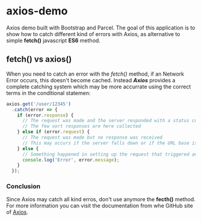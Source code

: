 # axios-demo
Axios demo built with Bootstrap and Parcel. The goal of this application is to show how to catch different kind of errors with Axios, as alternative to simple __fetch()__ javascript **ES6** method.

## fetch() vs axios()

When you need to catch an error with the _fetch()_ method, if an Network Error occurs, this doesn't become cached. Instead **_Axios_** provides a complete catching system which may be more accurrate using the correct terms in the conditional statemen:

```javascript
axios.get('/user/12345')
  .catch(error => {
    if (error.response) {
      // The request was made and the server responded with a status code
      // The few sort responses are here collected
    } else if (error.request) {
      // The request was made but no response was received
      // This may occurs if the server falls down or if the URL base is not propery typed
    } else {
      // Something happened in setting up the request that triggered an Error
      console.log('Error', error.message);
    }
  });
```

### Conclusion

Since Axios may catch all kind erros, don't use anymore the **fecth()** method. For more information you can visit the documentation from whe GitHub site of [Axios](https://github.com/axios/axios#handling-errors).
